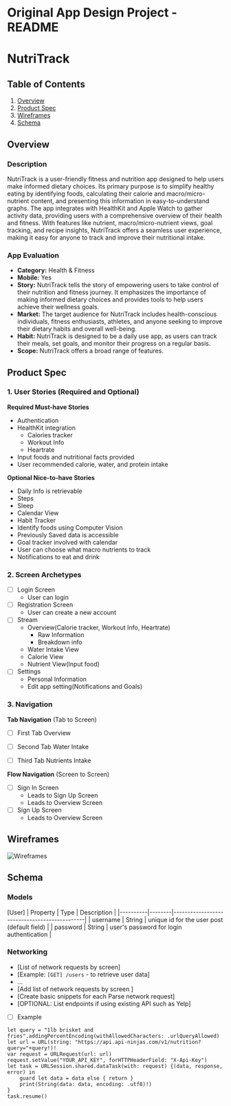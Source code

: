Original App Design Project - README 
===

# NutriTrack

## Table of Contents

1. [Overview](#Overview)
2. [Product Spec](#Product-Spec)
3. [Wireframes](#Wireframes)
4. [Schema](#Schema)

## Overview

### Description

NutriTrack is a user-friendly fitness and nutrition app designed to help users make informed dietary choices. Its primary purpose is to simplify healthy eating by identifying foods, calculating their calorie and macro/micro-nutrient content, and presenting this information in easy-to-understand graphs. The app integrates with HealthKit and Apple Watch to gather activity data, providing users with a comprehensive overview of their health and fitness. With features like nutrient, macro/micro-nutrient views, goal tracking, and recipe insights, NutriTrack offers a seamless user experience, making it easy for anyone to track and improve their nutritional intake.

### App Evaluation

- **Category:** Health & Fitness
- **Mobile:** Yes
- **Story:**  NutriTrack tells the story of empowering users to take control of their nutrition and fitness journey. It emphasizes the importance of making informed dietary choices and provides tools to help users achieve their wellness goals.
- **Market:** The target audience for NutriTrack includes health-conscious individuals, fitness enthusiasts, athletes, and anyone seeking to improve their dietary habits and overall well-being.
- **Habit:** NutriTrack is designed to be a daily use app, as users can track their meals, set goals, and monitor their progress on a regular basis.
- **Scope:** NutriTrack offers a broad range of features.

## Product Spec

### 1. User Stories (Required and Optional)

**Required Must-have Stories**

* Authentication
* HealthKit integration
    *  Calories tracker
    *  Workout Info
    *  Heartrate
* Input foods and nutritional facts provided
* User recommended calorie, water, and protein intake

**Optional Nice-to-have Stories**

* Daily Info is retrievable
* Steps
* Sleep
* Calendar View
* Habit Tracker
* Identify foods using Computer Vision
* Previously Saved data is accessible
* Goal tracker involved with calendar
* User can choose what macro nutrients to track
* Notifications to eat and drink

### 2. Screen Archetypes

- [ ] Login Screen
    * User can login
- [ ] Registration Screen
    * User can create a new account
- [ ] Stream
    * Overview(Calorie tracker, Workout Info, Heartrate)
        * Raw Information
        * Breakdown info
    * Water Intake View
    * Calorie View
    * Nutrient View(Input food)
- [ ] Settings
    * Personal Information
    * Edit app setting(Notifications and Goals)

### 3. Navigation

**Tab Navigation** (Tab to Screen)


- [ ] First Tab Overview 
- [ ] Second Tab Water Intake
- [ ] Third Tab Nutrients Intake


**Flow Navigation** (Screen to Screen)

- [ ] Sign In Screen
  * Leads to Sign Up Screen
  * Leads to Overview Screen
- [ ] Sign Up Screen
  * Leads to Overview Screen


## Wireframes

![Wireframes](https://hackmd.io/_uploads/ryIk6BvlR.jpg)




## Schema 


### Models

[User]
| Property | Type   | Description                                  |
|----------|--------|----------------------------------------------|
| username | String | unique id for the user post (default field)   |
| password | String | user's password for login authentication      |



### Networking

- [List of network requests by screen]
- [Example: `[GET] /users` - to retrieve user data]
- ...
- [Add list of network requests by screen ]
- [Create basic snippets for each Parse network request]
- [OPTIONAL: List endpoints if using existing API such as Yelp]

- [ ] Example
```
let query = "1lb brisket and fries".addingPercentEncoding(withAllowedCharacters: .urlQueryAllowed)
let url = URL(string: "https://api.api-ninjas.com/v1/nutrition?query="+query!)!
var request = URLRequest(url: url)
request.setValue("YOUR_API_KEY", forHTTPHeaderField: "X-Api-Key")
let task = URLSession.shared.dataTask(with: request) {(data, response, error) in
    guard let data = data else { return }
    print(String(data: data, encoding: .utf8)!)
}
task.resume()
